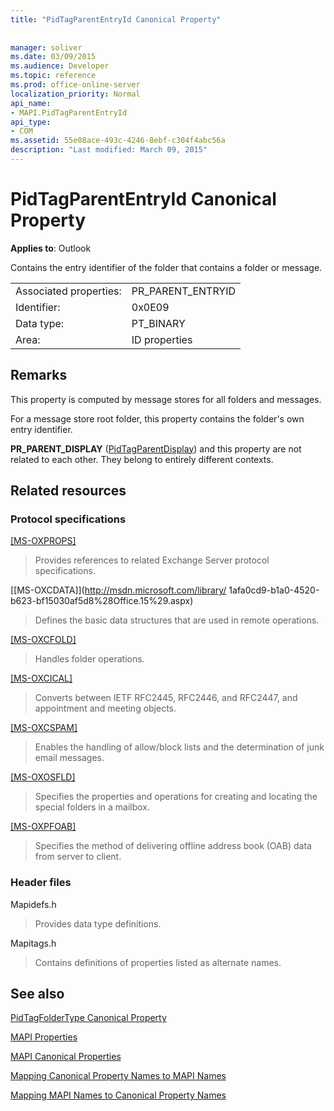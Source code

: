 ```yaml
---
title: "PidTagParentEntryId Canonical Property"
 
 
manager: soliver
ms.date: 03/09/2015
ms.audience: Developer
ms.topic: reference
ms.prod: office-online-server
localization_priority: Normal
api_name:
- MAPI.PidTagParentEntryId
api_type:
- COM
ms.assetid: 55e08ace-493c-4246-8ebf-c304f4abc56a
description: "Last modified: March 09, 2015"
---
```


# PidTagParentEntryId Canonical Property

  
  
**Applies to**: Outlook 
  
Contains the entry identifier of the folder that contains a folder or message.
  
|||
|:-----|:-----|
|Associated properties:  <br/> |PR_PARENT_ENTRYID  <br/> |
|Identifier:  <br/> |0x0E09  <br/> |
|Data type:  <br/> |PT_BINARY  <br/> |
|Area:  <br/> |ID properties  <br/> |
   
## Remarks

This property is computed by message stores for all folders and messages.
  
For a message store root folder, this property contains the folder's own entry identifier.
  
 **PR_PARENT_DISPLAY** ([PidTagParentDisplay](pidtagparentdisplay-canonical-property.md)) and this property are not related to each other. They belong to entirely different contexts.
  
## Related resources

### Protocol specifications

[[MS-OXPROPS]](http://msdn.microsoft.com/library/f6ab1613-aefe-447d-a49c-18217230b148%28Office.15%29.aspx)
  
> Provides references to related Exchange Server protocol specifications.
    
[[MS-OXCDATA]](http://msdn.microsoft.com/library/ 1afa0cd9-b1a0-4520-b623-bf15030af5d8%28Office.15%29.aspx)
  
> Defines the basic data structures that are used in remote operations.
    
[[MS-OXCFOLD]](http://msdn.microsoft.com/library/c0f31b95-c07f-486c-98d9-535ed9705fbf%28Office.15%29.aspx)
  
> Handles folder operations.
    
[[MS-OXCICAL]](http://msdn.microsoft.com/library/a685a040-5b69-4c84-b084-795113fb4012%28Office.15%29.aspx)
  
> Converts between IETF RFC2445, RFC2446, and RFC2447, and appointment and meeting objects.
    
[[MS-OXCSPAM]](http://msdn.microsoft.com/library/522f8587-4aed-4cd6-831b-40bd87862189%28Office.15%29.aspx)
  
> Enables the handling of allow/block lists and the determination of junk email messages.
    
[[MS-OXOSFLD]](http://msdn.microsoft.com/library/a60e9c16-2ba8-424b-b60c-385a8a2837cb%28Office.15%29.aspx)
  
> Specifies the properties and operations for creating and locating the special folders in a mailbox.
    
[[MS-OXPFOAB]](http://msdn.microsoft.com/library/258a07a7-34a7-4373-87c1-cddf51447d00%28Office.15%29.aspx)
  
> Specifies the method of delivering offline address book (OAB) data from server to client.
    
### Header files

Mapidefs.h
  
> Provides data type definitions.
    
Mapitags.h
  
> Contains definitions of properties listed as alternate names.
    
## See also



[PidTagFolderType Canonical Property](pidtagfoldertype-canonical-property.md)


[MAPI Properties](mapi-properties.md)
  
[MAPI Canonical Properties](mapi-canonical-properties.md)
  
[Mapping Canonical Property Names to MAPI Names](mapping-canonical-property-names-to-mapi-names.md)
  
[Mapping MAPI Names to Canonical Property Names](mapping-mapi-names-to-canonical-property-names.md)

